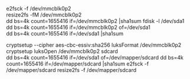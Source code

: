 e2fsck -f /dev/mmcblk0p2  
resize2fs -fM /dev/mmcblk0p2  
dd bs=4k count=1655416 if=/dev/mmcblk0p2 |sha1sum 
fdisk -l /dev/sda1  
dd bs=4k count=1655416 if=/dev/mmcblk0p2 of=/dev/sda1  
dd bs=4k count=1655416 if=/dev/sda1 |sha1sum 

cryptsetup --cipher aes-cbc-essiv:sha256 luksFormat /dev/mmcblk0p2
cryptsetup luksOpen /dev/mmcblk0p2 sdcard  
dd bs=4k count=1655416 if=/dev/sda1 of=/dev/mapper/sdcard 
dd bs=4k count=1655416 if=/dev/mapper/sdcard |sha1sum 
e2fsck -f /dev/mapper/sdcard
resize2fs -f /dev/mapper/sdcard
